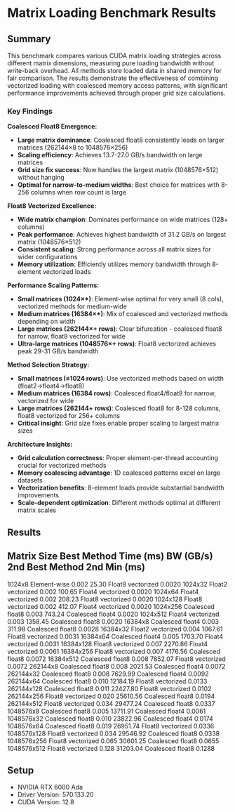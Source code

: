 # Matrix Loading Benchmark Results

## Summary

This benchmark compares various CUDA matrix loading strategies across different matrix dimensions, measuring pure loading bandwidth without write-back overhead. All methods store loaded data in shared memory for fair comparison. The results demonstrate the effectiveness of combining vectorized loading with coalesced memory access patterns, with significant performance improvements achieved through proper grid size calculations.

### Key Findings

**Coalesced Float8 Emergence:**
- **Large matrix dominance**: Coalesced float8 consistently leads on larger matrices (262144×8 to 1048576×256)
- **Scaling efficiency**: Achieves 13.7-27.0 GB/s bandwidth on large matrices
- **Grid size fix success**: Now handles the largest matrix (1048576×512) without hanging
- **Optimal for narrow-to-medium widths**: Best choice for matrices with 8-256 columns when row count is large

**Float8 Vectorized Excellence:**
- **Wide matrix champion**: Dominates performance on wide matrices (128+ columns)
- **Peak performance**: Achieves highest bandwidth of 31.2 GB/s on largest matrix (1048576×512)
- **Consistent scaling**: Strong performance across all matrix sizes for wider configurations
- **Memory utilization**: Efficiently utilizes memory bandwidth through 8-element vectorized loads

**Performance Scaling Patterns:**
- **Small matrices (1024×*)**: Element-wise optimal for very small (8 cols), vectorized methods for medium-wide
- **Medium matrices (16384×*)**: Mix of coalesced and vectorized methods depending on width
- **Large matrices (262144×+ rows)**: Clear bifurcation - coalesced float8 for narrow, float8 vectorized for wide
- **Ultra-large matrices (1048576×+ rows)**: Float8 vectorized achieves peak 29-31 GB/s bandwidth

**Method Selection Strategy:**
- **Small matrices (≤1024 rows)**: Use vectorized methods based on width (float2→float4→float8)
- **Medium matrices (16384 rows)**: Coalesced float4/float8 for narrow, vectorized for wide
- **Large matrices (262144+ rows)**: Coalesced float8 for 8-128 columns, float8 vectorized for 256+ columns
- **Critical insight**: Grid size fixes enable proper scaling to largest matrix sizes

**Architecture Insights:**
- **Grid calculation correctness**: Proper element-per-thread accounting crucial for vectorized methods
- **Memory coalescing advantage**: 1D coalesced patterns excel on large datasets
- **Vectorization benefits**: 8-element loads provide substantial bandwidth improvements
- **Scale-dependent optimization**: Different methods optimal at different matrix scales


## Results

Matrix Size     Best Method               Time (ms)    BW (GB/s)    2nd Best Method           2nd Min (ms)
---------------------------------------------------------------------------------------------------------
1024x8          Element-wise              0.002        25.30        Float8 vectorized         0.0020
1024x32         Float2 vectorized         0.002        100.65       Float4 vectorized         0.0020
1024x64         Float4 vectorized         0.002        208.23       Float8 vectorized         0.0020
1024x128        Float8 vectorized         0.002        412.07       Float4 vectorized         0.0020
1024x256        Coalesced float8          0.003        743.24       Coalesced float4          0.0020
1024x512        Float4 vectorized         0.003        1358.45      Coalesced float8          0.0020
16384x8         Coalesced float4          0.003        311.98       Coalesced float8          0.0028
16384x32        Float2 vectorized         0.004        1067.61      Float8 vectorized         0.0031
16384x64        Coalesced float4          0.005        1703.70      Float4 vectorized         0.0031
16384x128       Float8 vectorized         0.007        2270.86      Float4 vectorized         0.0061
16384x256       Float8 vectorized         0.007        4176.56      Coalesced float8          0.0072
16384x512       Coalesced float8          0.008        7852.07      Float8 vectorized         0.0072
262144x8        Coalesced float8          0.008        2021.53      Coalesced float4          0.0072
262144x32       Coalesced float8          0.008        7629.99      Coalesced float4          0.0092
262144x64       Coalesced float8          0.010        12184.19     Float8 vectorized         0.0133
262144x128      Coalesced float8          0.011        22427.80     Float8 vectorized         0.0102
262144x256      Float8 vectorized         0.020        25610.56     Coalesced float8          0.0194
262144x512      Float8 vectorized         0.034        29477.24     Coalesced float8          0.0337
1048576x8       Coalesced float8          0.005        13711.91     Coalesced float4          0.0061
1048576x32      Coalesced float8          0.010        23822.96     Coalesced float4          0.0174
1048576x64      Coalesced float8          0.019        26951.74     Float8 vectorized         0.0336
1048576x128     Float8 vectorized         0.034        29546.92     Coalesced float8          0.0338
1048576x256     Float8 vectorized         0.065        30601.25     Coalesced float8          0.0655
1048576x512     Float8 vectorized         0.128        31203.04     Coalesced float8          0.1288


## Setup

- NVIDIA RTX 6000 Ada
- Driver Version: 570.133.20
- CUDA Version: 12.8
